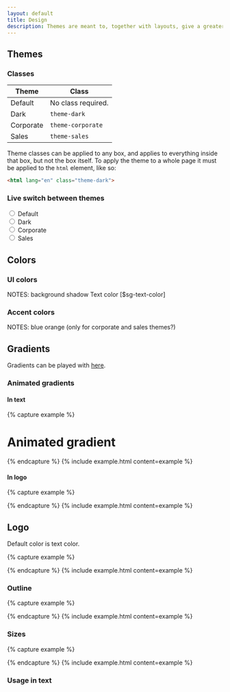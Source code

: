 ```yaml
---
layout: default
title: Design
description: Themes are meant to, together with layouts, give a greater sense of order while browsing around the site, by visually telling the user what section he is viewing.
---
```


## Themes

### Classes

| Theme     | Class              |
| --------- |--------------------|
| Default   | No class required. |
| Dark      | `theme-dark`       |  
| Corporate | `theme-corporate`  |
| Sales     | `theme-sales`      |



Theme classes can be applied to any box, and applies to everything inside that box, but not the box itself. To apply the theme to a whole page it must be applied to the `html` element, like so:

```html
<html lang="en" class="theme-dark">
```

### Live switch between themes

<div id="theme-switcher">

  <div class="custom-control custom-radio custom-control-inline">
    <input type="radio" id="theme-default" name="theme-class" class="custom-control-input" v-on:change="switchTheme('')">
    <label class="custom-control-label" for="theme-default">Default</label>
  </div>
  <div class="custom-control custom-radio custom-control-inline">
    <input type="radio" id="theme-dark" name="theme-class" class="custom-control-input" v-on:change="switchTheme('theme-dark')">
    <label class="custom-control-label" for="theme-dark">Dark</label>
  </div>
  <div class="custom-control custom-radio custom-control-inline">
    <input type="radio" id="theme-corporate" name="theme-class" class="custom-control-input" v-on:change="switchTheme('theme-corporate')">
    <label class="custom-control-label" for="theme-corporate">Corporate</label>
  </div>
  <div class="custom-control custom-radio custom-control-inline">
    <input type="radio" id="theme-sales" name="theme-class" class="custom-control-input" v-on:change="switchTheme('theme-sales')">
    <label class="custom-control-label" for="theme-sales">Sales</label>
  </div>

</div>


## Colors

### UI colors

NOTES:
background
shadow
Text color [$sg-text-color]


### Accent colors

NOTES:
blue
orange
(only for corporate and sales themes?)


## Gradients

<div class="docs-gradients-container">
  <div class="docs-gradient-item"><div class="docs-gradient docs-gradient-1"></div><div class="docs-color-codes"></div></div>
  <div class="docs-gradient-item"><div class="docs-gradient docs-gradient-2"></div><div class="docs-color-codes"></div></div>
  <div class="docs-gradient-item"><div class="docs-gradient docs-gradient-3"></div><div class="docs-color-codes"></div></div>
  <div class="docs-gradient-item"><div class="docs-gradient docs-gradient-4"></div><div class="docs-color-codes"></div></div>
  <div class="docs-gradient-item"><div class="docs-gradient docs-gradient-5"></div><div class="docs-color-codes"></div></div>
  <div class="docs-gradient-item"><div class="docs-gradient docs-gradient-6"></div><div class="docs-color-codes"></div></div>
  <div class="docs-gradient-item"><div class="docs-gradient docs-gradient-7"></div><div class="docs-color-codes"></div></div>
  <div class="docs-gradient-item"><div class="docs-gradient docs-gradient-8"></div><div class="docs-color-codes"></div></div>
</div>

Gradients can be played with [here](https://www.css-gradient.com/).

### Animated gradients

<div class="docs-gradients-container">
  <div class="docs-gradient-item">
    <div class="docs-gradient moving-gradient-bg"></div>
  </div>
</div>

#### In text

{% capture example %}
<h1 class="display-2 moving-gradient-bg">Animated gradient</h1>
{% endcapture %}
{% include example.html content=example %}

#### In logo

{% capture example %}
<div class="logo massive outline center moving-gradient-bg"></div>
{% endcapture %}
{% include example.html content=example %}


## Logo

Default color is text color.

{% capture example %}
<div class="logo"></div>
{% endcapture %}
{% include example.html content=example %}

### Outline

{% capture example %}
<div class="logo outline"></div>
{% endcapture %}
{% include example.html content=example %}

### Sizes

{% capture example %}
<div class="logo massive center"></div>
{% endcapture %}
{% include example.html content=example %}

### Usage in text
